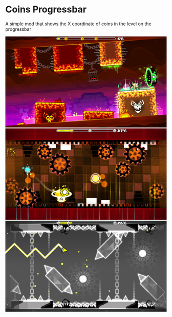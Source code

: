 # Coins Progressbar

A simple mod that shows the X coordinate of coins in the level on the progressbar

![Example1](./readme_assets/example1.jpg)
![Example2](./readme_assets/example2.jpg)
![Example3](./readme_assets/example3.jpg)